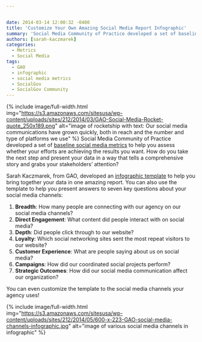 ```yaml
---


date: 2014-03-14 12:00:32 -0400
title: 'Customize Your Own Amazing Social Media Report Infographic'
summary: 'Social Media Community of Practice developed a set of baseline social media metrics to help you assess whether your efforts are achieving the results you want. How do you'
authors: [sarah-kaczmarek]
categories:
  - Metrics
  - Social Media
tags:
  - GAO
  - infographic
  - social media metrics
  - SocialGov
  - SocialGov Community
---
```


{% include image/full-width.html img="https://s3.amazonaws.com/sitesusa/wp-content/uploads/sites/212/2014/03/GAO-Social-Media-Rocket-quote_250x189.png" alt="image of rocketship with text: Our social media communications have grown quickly, both in reach and the number and type of platforms we use" %}
Social Media Community of Practice developed a set of [baseline social media metrics](https://www.WHATEVER/2013/04/19/social-media-metrics-for-federal-agencies-2/) to help you assess whether your efforts are achieving the results you want. How do you take the next step and present your data in a way that tells a comprehensive story and grabs your stakeholders’ attention?

Sarah Kaczmarek, from GAO, developed an [infographic template](http://www.slideshare.net/DigitalGov/gao-social-media-infographic "GAO Social Media Infographic") to help you bring together your data in one amazing report. You can also use the template to help you present answers to seven key questions about your social media channels:

  1. **Breadth**: How many people are connecting with our agency on our social media channels?
  2. **Direct Engagement**: What content did people interact with on social media?
  3. **Depth**: Did people click through to our website?
  4. **Loyalty**: Which social networking sites sent the most repeat visitors to our website?
  5. **Customer Experience**: What are people saying about us on social media?
  6. **Campaigns**: How did our coordinated social projects perform?
  7. **Strategic Outcomes**: How did our social media communication affect our organization?

You can even customize the template to the social media channels your agency uses!


{% include image/full-width.html img="https://s3.amazonaws.com/sitesusa/wp-content/uploads/sites/212/2014/05/600-x-223-GAO-social-media-channels-infographic.jpg" alt="image of various social media channels in infographic" %}